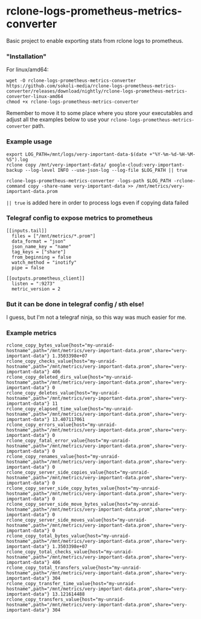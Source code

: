 # rclone-logs-prometheus-metrics-converter

Basic project to enable exporting stats from rclone logs to prometheus.

### "Installation"

For linux/amd64:

```shell
wget -O rclone-logs-prometheus-metrics-converter https://github.com/sokoli-media/rclone-logs-prometheus-metrics-converter/releases/download/nightly/rclone-logs-prometheus-metrics-converter-linux-amd64
chmod +x rclone-logs-prometheus-metrics-converter
```

Remember to move it to some place where you store your executables and adjust all the examples below to use your
`rclone-logs-prometheus-metrics-converter` path.

### Example usage

```shell
export LOG_PATH=/mnt/logs/very-important-data-$(date +"%Y-%m-%d-%H-%M-%S").log
rclone copy /mnt/very-important-data/ google-cloud:very-important-backup --log-level INFO --use-json-log --log-file $LOG_PATH || true

rclone-logs-prometheus-metrics-converter -logs-path $LOG_PATH -rclone-command copy -share-name very-important-data >> /mnt/metrics/very-important-data.prom
```

`|| true` is added here in order to process logs even if copying data failed

### Telegraf config to expose metrics to prometheus

```
[[inputs.tail]]
  files = ["/mnt/metrics/*.prom"]
  data_format = "json"
  json_name_key = "name"
  tag_keys = ["share"]
  from_beginning = false
  watch_method = "inotify"
  pipe = false

[[outputs.prometheus_client]]
  listen = ":9273"
  metric_version = 2
```

### But it can be done in telegraf config / sth else!

I guess, but I'm not a telegraf ninja, so this way was much easier for me.

### Example metrics

```
rclone_copy_bytes_value{host="my-unraid-hostname",path="/mnt/metrics/very-important-data.prom",share="very-important-data"} 1.3503398e+07
rclone_copy_checks_value{host="my-unraid-hostname",path="/mnt/metrics/very-important-data.prom",share="very-important-data"} 406
rclone_copy_deleted_dirs_value{host="my-unraid-hostname",path="/mnt/metrics/very-important-data.prom",share="very-important-data"} 0
rclone_copy_deletes_value{host="my-unraid-hostname",path="/mnt/metrics/very-important-data.prom",share="very-important-data"} 11
rclone_copy_elapsed_time_value{host="my-unraid-hostname",path="/mnt/metrics/very-important-data.prom",share="very-important-data"} 13.407117061
rclone_copy_errors_value{host="my-unraid-hostname",path="/mnt/metrics/very-important-data.prom",share="very-important-data"} 0
rclone_copy_fatal_error_value{host="my-unraid-hostname",path="/mnt/metrics/very-important-data.prom",share="very-important-data"} 0
rclone_copy_renames_value{host="my-unraid-hostname",path="/mnt/metrics/very-important-data.prom",share="very-important-data"} 0
rclone_copy_server_side_copies_value{host="my-unraid-hostname",path="/mnt/metrics/very-important-data.prom",share="very-important-data"} 0
rclone_copy_server_side_copy_bytes_value{host="my-unraid-hostname",path="/mnt/metrics/very-important-data.prom",share="very-important-data"} 0
rclone_copy_server_side_move_bytes_value{host="my-unraid-hostname",path="/mnt/metrics/very-important-data.prom",share="very-important-data"} 0
rclone_copy_server_side_moves_value{host="my-unraid-hostname",path="/mnt/metrics/very-important-data.prom",share="very-important-data"} 0
rclone_copy_total_bytes_value{host="my-unraid-hostname",path="/mnt/metrics/very-important-data.prom",share="very-important-data"} 1.3503398e+07
rclone_copy_total_checks_value{host="my-unraid-hostname",path="/mnt/metrics/very-important-data.prom",share="very-important-data"} 406
rclone_copy_total_transfers_value{host="my-unraid-hostname",path="/mnt/metrics/very-important-data.prom",share="very-important-data"} 304
rclone_copy_transfer_time_value{host="my-unraid-hostname",path="/mnt/metrics/very-important-data.prom",share="very-important-data"} 13.121614488
rclone_copy_transfers_value{host="my-unraid-hostname",path="/mnt/metrics/very-important-data.prom",share="very-important-data"} 304
```
